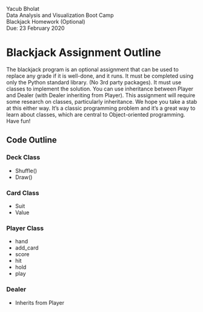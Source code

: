 Yacub Bholat  
Data Analysis and Visualization Boot Camp  
Blackjack Homework (Optional)  
Due: 23 February 2020  

# Blackjack Assignment Outline
The blackjack program is an optional assignment that can be used to replace any grade if it is well-done, and it runs. It must be completed using only the Python standard library. (No 3rd party packages). It must use classes to implement the solution.  You can use inheritance between Player and Dealer (with Dealer inheriting from Player). This assignment will require some research on classes, particularly inheritance. We hope you take a stab at this either way. It’s a classic programming problem and it’s a great way to learn about classes, which are central to Object-oriented programming. Have fun!

## Code Outline
### Deck Class  
* Shuffle()  
* Draw()  
### Card Class  
* Suit  
* Value  
### Player Class 
* hand  
* add_card  
* score  
* hit  
* hold  
* play  
### Dealer  
* Inherits from Player  